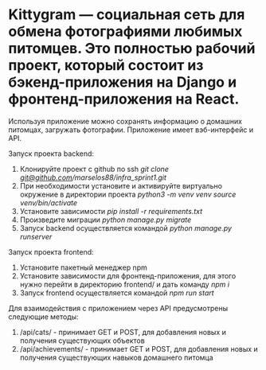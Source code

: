 # Kittygram — социальная сеть для обмена фотографиями любимых питомцев. Это полностью рабочий проект, который состоит из бэкенд-приложения на Django и фронтенд-приложения на React.

Используя приложение можно сохранять информацию о домашних питомцах, загружать фотографии. Приложение имеет вэб-интерфейс и API. 

Запуск проекта backend:
1. Клонируйте проект с github по ssh *git clone git@github.com/marselos88/infra_sprint1.git*
2. При необходимости установите и активируйте виртуально окружение в директории проекта *python3 -m venv venv source venv/bin/activate*
3. Установите зависимости *pip install -r requirements.txt*
4. Произведите миграции *python manage.py migrate*
5. Запуск backend осуществляется командой *python manage.py runserver*

Запуск проекта frontend:
1. Установите пакетный менеджер npm
2. Установите зависимости для фронтенд-приложения, для этого нужно перейти в директорию frontend/ и дать команду *npm i*
3. Запуск frontend осуществляется командой *npm run start*

Для взаимодействия с приложением через API предусмотрены следующие методы:
1. /api/cats/ - принимает GET и POST, для добавления новых и получения существующих объектов
2. /api/achievements/ - принимает GET и POST, для добавления новых и получения существующих навыков домашнего питомца
